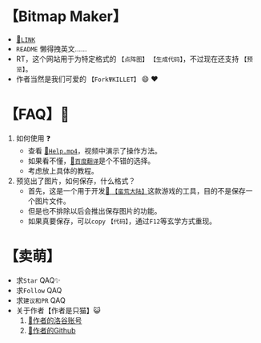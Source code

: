 # 【Bitmap Maker】
- [:link:`LINK`](https://forkfg.github.io/-Bitmap-Maker-/)
- `README` 懒得拽英文……
- RT，这个网站用于为特定格式的 `【点阵图】` `【生成代码】`，不过现在还支持 `【预览】`。
- 作者当然是我们可爱的 `【ForkΨKILLET】` :smile: :heart:

# 【FAQ】:whale2:
1. 如何使用 :question:
   - 查看 [:link:`Help.mp4`](https://github.com/ForkFG/-Bitmap-Maker-/blob/master/Help.mp4?raw=true)，视频中演示了操作方法。
   - 如果看不懂，[:link:`百度翻译`](http://fanyi.baidu.com)是个不错的选择。
   - 考虑放上具体的教程。
2. 预览出了图片，如何保存，什么格式？
   - 首先，这是一个用于开发[:link: `【蛮荒大陆】`](https://forkfg.github.io/-Barren-Land-/)这款游戏的工具，目的不是保存一个图片文件。
   - 但是也不排除以后会推出保存图片的功能。
   - 如果真要保存，可以`copy` `【代码】`，通过`F12`等玄学方式重现。

# 【卖萌】
- 求`Star` QAQ:sparkles:
- 求`Follow` QAQ
- 求`建议和PR` QAQ
- 关于作者【作者是只猫】:smiley_cat:
  1. [:link:作者的洛谷账号](https://www.luogu.org/space/show?uid=125210)
  2. [:link:作者的Github](https://github.com/ForkFG)
